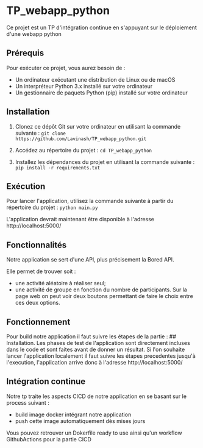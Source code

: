 # TP_webapp_python

Ce projet est un TP d'intégration continue en s'appuyant sur le déploiement d'une webapp python


## Prérequis

Pour exécuter ce projet, vous aurez besoin de :

- Un ordinateur exécutant une distribution de Linux ou de macOS
- Un interpréteur Python 3.x installé sur votre ordinateur
- Un gestionnaire de paquets Python (pip) installé sur votre ordinateur


## Installation

1. Clonez ce dépôt Git sur votre ordinateur en utilisant la commande suivante :
```git clone https://github.com/Lavinash/TP_webapp_python.git```

2. Accédez au répertoire du projet :
``cd TP_webapp_python``

3. Installez les dépendances du projet en utilisant la commande suivante :
```pip install -r requirements.txt```


## Exécution

Pour lancer l'application, utilisez la commande suivante à partir du répertoire du projet :
```python main.py```

L'application devrait maintenant être disponible à l'adresse http://localhost:5000/

## Fonctionnalités

Notre application se sert d'une API, plus précisement la Bored API.

Elle permet de trouver soit : 
  - une activité aléatoire à réaliser seul;
  - une activité de groupe en fonction du nombre de participants.
Sur la page web on peut voir deux boutons permettant de faire le choix entre ces deux options.

## Fonctionnement

Pour build notre application il faut suivre les étapes de la partie : ## Installation.
Les phases de test de l'application sont directement incluses dans le code et sont faites avant de donner un résultat.
Si l'on souhaite lancer l'application localement il faut suivre les étapes precedentes jusqu'à l'execution, l'application arrive donc à l'adresse http://localhost:5000/

## Intégration continue

Notre tp traite les aspects CICD de notre application en se basant sur le process suivant : 
  - build image docker intégrant notre application
  - push cette image automatiquement dès mises jours

Vous pouvez retrouver un Dokerfile ready to use ainsi qu'un workflow GithubActions pour la partie CICD





